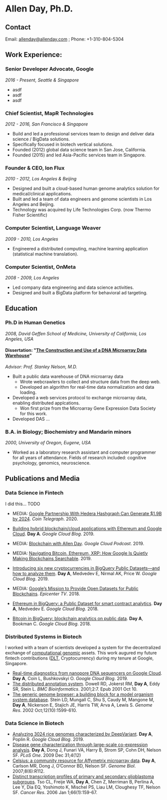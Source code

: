# Allen Day, Ph.D.

## Contact

Email: [allenday@allenday.com](mailto:allenday@allenday.com) ; Phone: +1-310-804-5304

## Work Experience:

### Senior Developer Advocate, Google
*2016 - Present, Seattle & Singapore*
- asdf
- asdf
- asdf

### Chief Scientist, MapR Technologies
*2012 - 2016, San Francisco & Singapore*
- Build and led a professional services team to design and deliver data science / BigData solutions.
- Specifically focused in biotech vertical solutions.
- Founded (2012) global data science team in San Jose, California.
- Founded (2015) and led Asia-Pacific services team in Singapore.

### Founder & CEO, Ion Flux
*2010 - 2012, Los Angeles & Beijing*
- Designed and built a cloud-based human genome analytics solution for medical/clinical applications.
- Built and led a team of data engineers and genome scientists in Los Angeles and Beijing.
- Technology was acquired by Life Technologies Corp. (now Thermo Fisher Scientific)

### Computer Scientist, Language Weaver
*2009 - 2010, Los Angeles*
- Engineered a distributed computing, machine learning application (statistical machine translation).

### Computer Scientist, OnMeta
*2008 - 2009, Los Angeles*
- Led company data engineering and data science activities.
- Designed and built a BigData platform for behavioral ad targeting.

## Education

### Ph.D in Human Genetics
*2008, David Geffen School of Medicine, University of California, Los Angeles, USA*

#### Dissertation: "[The Construction and Use of a DNA Microarray Data Warehouse](https://github.com/allenday/dissertation/raw/master/thesis.pdf)"
*Advisor: Prof. Stanley Nelson, M.D.*
- Built a public data warehouse of DNA microarray data
  - Wrote webcrawlers to collect and structure data from the deep web.
  - Developed an algorithm for real-time data normalization and data loading.
- Developed a web services protocol to exchange microarray data, enabling distributed applcations.
  - Won first prize from the Microarray Gene Expression Data Society for this work.
- Developed DAS ...

### B.A. in Biology; Biochemistry and Mandarin minors
*2000, University of Oregon, Eugene, USA*
- Worked as a laboratory research assistant and computer programmer for all years of attendance. Fields of research included: cognitive psychology, genomics, neuroscience.

## Publications and Media

### Data Science in Fintech

  I did this... TODO

- MEDIA: [Google Partnership With Hedera Hashgraph Can Generate $1.9B by 2024](https://cointelegraph.com/news/google-partnership-with-hedera-hashgraph-can-generate-19b-by-2024). *Coin Telegraph*. 2020.
- [Building hybrid blockchain/cloud applications with Ethereum and Google Cloud](https://cloud.google.com/blog/products/data-analytics/building-hybrid-blockchain-cloud-applications-with-ethereum-and-google-cloud). **Day A**. *Google Cloud Blog*. 2019.
- MEDIA: [Blockchain with Allen Day](https://www.gcppodcast.com/post/episode-186-blockchain-with-allen-day/). *Google Cloud Podcast*. 2019.
- MEDIA: [Navigating Bitcoin, Ethereum, XRP: How Google Is Quietly Making Blockchains Searchable](https://www.forbes.com/sites/michaeldelcastillo/2019/02/04/navigating-bitcoin-ethereum-xrp-how-google-is-quietly-making-blockchains-searchable/#33054b524248). 2019.
- [Introducing six new cryptocurrencies in BigQuery Public Datasets—and how to analyze them](https://cloud.google.com/blog/products/data-analytics/introducing-six-new-cryptocurrencies-in-bigquery-public-datasets-and-how-to-analyze-them). **Day A**, Medvedev E, Nirmal AK, Price W. *Google Cloud Blog*. 2019.
- MEDIA: [Google’s Mission to Provide Open Datasets for Public Blockchains](https://epicenter.tv/episodes/254/). *Epicenter TV*. 2018.

- [Ethereum in BigQuery: a Public Dataset for smart contract analytics](https://cloud.google.com/blog/products/data-analytics/ethereum-bigquery-public-dataset-smart-contract-analytics). **Day A**, Medvedev E. *Google Cloud Blog*. 2018.
- [Bitcoin in BigQuery: blockchain analytics on public data](https://cloud.google.com/blog/products/gcp/bitcoin-in-bigquery-blockchain-analytics-on-public-data). **Day A**, Bookman C. *Google Cloud Blog*. 2018.

### Distributed Systems in Biotech

  I worked with a team of scientists developed a system for the decentralized exchange of [computational genomic](https://en.wikipedia.org/wiki/Computational_genomics) assets. This work augured my future fintech contributions ([DLT](https://en.wikipedia.org/wiki/Distributed_ledger), Cryptocurrency) during my tenure at Google, Singapore.

- [Real-time diagnostics from nanopore DNA sequencers on Google Cloud](https://cloud.google.com/blog/products/data-analytics/real-time-diagnostics-from-nanopore-dna-sequencers-on-google-cloud). **Day A**, Coin L, Bushkovskyi O. *Google Cloud Blog*. 2019.
- [The distributed annotation system](https://www.ncbi.nlm.nih.gov/pubmed/11667947). Dowell RD, Jokerst RM, **Day A**, Eddy SR, Stein L. *BMC Bioinformatics*. 2001;2:7. Epub 2001 Oct 10.
- [The generic genome browser: a building block for a model organism system database](https://www.ncbi.nlm.nih.gov/pubmed/12368253). Stein LD, Mungall C, Shu S, Caudy M, Mangone M, **Day A**, Nickerson E, Stajich JE, Harris TW, Arva A, Lewis S. *Genome Res*. 2002 Oct;12(10):1599-610.

### Data Science in Biotech

- [Analyzing 3024 rice genomes characterized by DeepVariant](https://cloud.google.com/blog/products/data-analytics/analyzing-3024-rice-genomes-characterized-by-deepvariant). **Day A**, Poplin R. *Google Cloud Blog*. 2019.
- [Disease gene characterization through large-scale co-expression analysis](https://www.ncbi.nlm.nih.gov/pubmed/20046828). **Day A**, Dong J, Funari VA, Harry B, Strom SP, Cohn DH, Nelson SF. *PLoS One*. 2009 Dec 31;4(12)
- [Celsius: a community resource for Affymetrix microarray data](https://www.ncbi.nlm.nih.gov/pubmed/17570842). **Day A**, Carlson MR, Dong J, O’Connor BD, Nelson SF. *Genome Biol*. 2007;8(6):R112.
- [Distinct transcription profiles of primary and secondary glioblastoma subgroups](https://www.ncbi.nlm.nih.gov/pubmed/16397228). Tso CL, Freije WA, **Day A**, Chen Z, Merriman B, Perlina A, Lee Y, Dia EQ, Yoshimoto K, Mischel PS, Liau LM, Cloughesy TF, Nelson SF. *Cancer Res*. 2006 Jan 1;66(1):159-67.

<!---
Additional Publications
- [Cartilage-selective genes identified in genome-scale analysis of non-cartilage and cartilage gene expression](https://www.ncbi.nlm.nih.gov/pubmed/17565682). Funari VA, **Day A**, Krakow D, Cohn ZA, Chen Z, Nelson SF, Cohn DH. *BMC Genomics*. 2007 Jun 12;8:165.
-->
